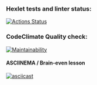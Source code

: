 ### Hexlet tests and linter status:
[![Actions Status](https://github.com/solarxweb/frontend-project-44/actions/workflows/hexlet-check.yml/badge.svg)](https://github.com/solarxweb/frontend-project-44/actions)

### CodeClimate Quality check:
[![Maintainability](https://api.codeclimate.com/v1/badges/5ed1769047cf7b4191d3/maintainability)](https://codeclimate.com/github/solarxweb/frontend-project-44/maintainability)

#### ASCIINEMA / Brain-even lesson 
[![asciicast](https://asciinema.org/a/v8zavtHurqhAdbvr8Ljxneoa7.svg)](https://asciinema.org/a/v8zavtHurqhAdbvr8Ljxneoa7)
